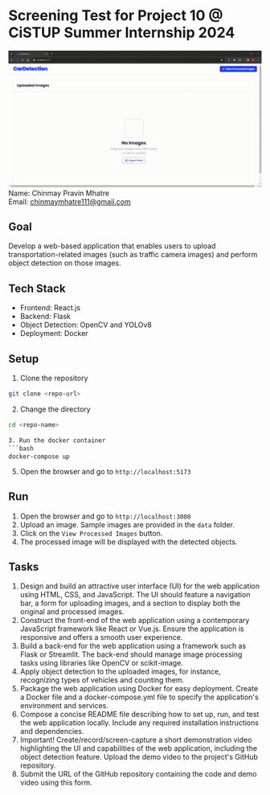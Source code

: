 # Screening Test for Project 10 @ CiSTUP Summer Internship 2024
![CarDetectionDemo](CarDetectionDemo.gif)
Name: Chinmay Pravin Mhatre <br/>
Email: chinmaymhatre111@gmail.com

## Goal
Develop a web-based application that enables users to upload transportation-related images (such as traffic camera images) and perform object detection on those images.

## Tech Stack
- Frontend: React.js
- Backend: Flask
- Object Detection: OpenCV and YOLOv8
- Deployment: Docker

## Setup
1. Clone the repository
```bash
git clone <repo-url>
```
2. Change the directory
```bash
cd <repo-name>
```
```
3. Run the docker container
```bash
docker-compose up
```
5. Open the browser and go to `http://localhost:5173`

## Run
1. Open the browser and go to `http://localhost:3000`
2. Upload an image. Sample images are provided in the `data` folder.
3. Click on the `View Processed Images` button.
4. The processed image will be displayed with the detected objects.


## Tasks
1. Design and build an attractive user interface (UI) for the web application using HTML, CSS, and JavaScript. The UI should feature a navigation bar, a form for uploading images, and a section to display both the original and processed images.
2. Construct the front-end of the web application using a contemporary JavaScript framework like React or Vue.js. Ensure the application is responsive and offers a smooth user experience.
3. Build a back-end for the web application using a framework such as Flask or Streamlit. The back-end should manage image processing tasks using libraries like OpenCV or scikit-image.
4. Apply object detection to the uploaded images, for instance, recognizing types of vehicles and counting them.
5. Package the web application using Docker for easy deployment. Create a Docker file and a docker-compose.yml file to specify the application's environment and services.
6. Compose a concise README file describing how to set up, run, and test the web application locally. Include any required installation instructions and dependencies.
7. Important! Create/record/screen-capture a short demonstration video highlighting the UI and capabilities of the web application, including the object detection feature. Upload the demo video to the project's GitHub repository.
8. Submit the URL of the GitHub repository containing the code and demo video using this form.
